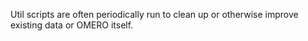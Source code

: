 Util scripts are often periodically run to clean up
or otherwise improve existing data or OMERO itself.
